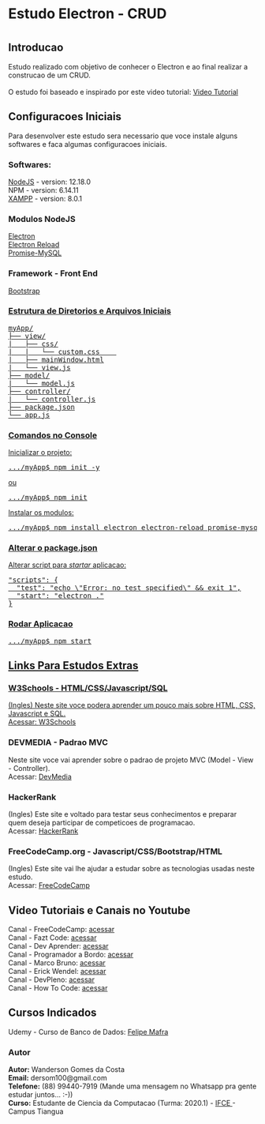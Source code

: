 <h1>Estudo Electron - CRUD<h1>

<h2>Introducao</h2>
  Estudo realizado com objetivo de conhecer o Electron e ao final realizar a construcao de um CRUD.<br>
  <br>
  O estudo foi baseado e inspirado por este video tutorial: <a href="https://www.youtube.com/watch?v=0h2LBY5M8y4&t=1694s"> Video Tutorial </a>

<h2>Configuracoes Iniciais</h2>
Para desenvolver este estudo sera necessario que voce instale alguns softwares e faca algumas configuracoes iniciais.

<h3>Softwares:</h3>
<a href="https://nodejs.org/en/">NodeJS</a> - version: 12.18.0<br>
NPM - version: 6.14.11 <br>
<a href="https://www.apachefriends.org/pt_br/index.html">XAMPP</a> - version: 8.0.1

<h3>Modulos NodeJS</h3>
<a href="https://www.electronjs.org/">Electron</a><br>
<a href="https://www.npmjs.com/package/electron-reload">Electron Reload</a><br>
<a href="https://www.npmjs.com/package/promise-mysql">Promise-MySQL</a>

<h3>Framework - Front End</h3>
<a href="https://getbootstrap.com/">Bootstrap</h3>

<h3>Estrutura de Diretorios e Arquivos Iniciais</h3>
<pre>
myApp/
├── view/
|   ├── css/
|   |   └── custom.css    
|   ├── mainWindow.html
|   └── view.js
├── model/
|   └── model.js
├── controller/
|   └── controller.js
├── package.json
└── app.js
</pre>

<h3>Comandos no Console</h3>
<p>
Inicializar o projeto:
</p>
<pre>
.../myApp$ npm init -y
</pre>

ou

<pre>
.../myApp$ npm init
</pre>

<p>
Instalar os modulos:
</p>
<pre>
.../myApp$ npm install electron electron-reload promise-mysql
</pre>

<h3>Alterar o package.json</h3>
Alterar script para <i>startar</i> aplicacao:
<pre>
"scripts": {
  "test": "echo \"Error: no test specified\" && exit 1",
  "start": "electron ."
}
</pre>

<h3>Rodar Aplicacao</h3>
<pre>
.../myApp$ npm start
</pre>

<h2>Links Para Estudos Extras</h2>
<h3> W3Schools - HTML/CSS/Javascript/SQL </h3>
(Ingles) Neste site voce podera aprender um pouco mais sobre HTML, CSS, Javascript e SQL.<br>
Acessar: <a href="https://www.w3schools.com/default.asp">W3Schools</a>

<h3>DEVMEDIA - Padrao MVC</h3>
Neste site voce vai aprender sobre o padrao de projeto MVC (Model - View - Controller).<br>
Acessar: <a href="https://www.devmedia.com.br/padrao-mvc-java-magazine/21995"> DevMedia </a>

<h3>HackerRank</h3>
(Ingles) Este site e voltado para testar seus conhecimentos e preparar quem deseja participar de competicoes de programacao.<br>
Acessar: <a href="https://www.hackerrank.com/domains/sql">HackerRank</a>

<h3> FreeCodeCamp.org - Javascript/CSS/Bootstrap/HTML </h3>
(Ingles) Este site vai lhe ajudar a estudar sobre as tecnologias usadas neste estudo.<br>
Acessar: <a href="https://www.freecodecamp.org/"> FreeCodeCamp </a>

<h2>Video Tutoriais e Canais no Youtube</h2>
Canal - FreeCodeCamp: <a href="https://www.youtube.com/channel/UC8butISFwT-Wl7EV0hUK0BQ"> acessar </a><br>
Canal - Fazt Code: <a href="https://www.youtube.com/channel/UCMn28O1sQGochG94HdlthbA"> acessar </a><br>
Canal - Dev Aprender: <a href="https://www.youtube.com/channel/UCm63tB8wsKOVvxoU4iMpS2A"> acessar </a><br>
Canal - Programador a Bordo: <a href="https://www.youtube.com/channel/UC5fWvbBnaFAi2hJlHRmg5kw"> acessar </a><br>
Canal - Marco Bruno: <a href="https://www.youtube.com/channel/UCVheRLgrk7bOAByaQ0IVolg"> acessar </a><br>
Canal - Erick Wendel: <a href="https://www.youtube.com/channel/UCh84012dEUE076wM2CVFN9A"> acessar </a><br>
Canal - DevPleno: <a href="https://www.youtube.com/channel/UC07JWf9A0B1scApbS1Te7Ww"> acessar </a><br>
Canal - How To Code: <a href="https://www.youtube.com/channel/UCmPhge53FcctKWXps8gaiKA"> acessar </a><br>

<h2> Cursos Indicados </h2>
Udemy - Curso de Banco de Dados: <a href="https://www.udemy.com/course/bancos-de-dados-relacionais-basico-avancado/">Felipe Mafra</a><br>

<h3> Autor </h3>
<strong>Autor:</strong> Wanderson Gomes da Costa<br>
<strong>Email:</strong> dersom100@gmail.com<br>
<strong>Telefone:</strong> (88) 99440-7919 (Mande uma mensagem no Whatsapp pra gente estudar juntos... :-))<br>
<strong>Curso:</strong> Estudante de Ciencia da Computacao (Turma: 2020.1) - <a href="https://ifce.edu.br/tiangua"> IFCE </a> - Campus Tiangua<br>
